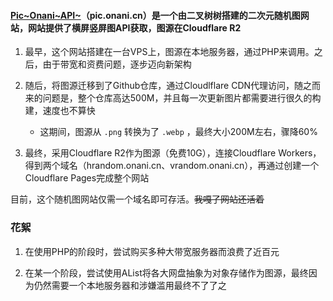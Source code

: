 #### [Pic~Onani~API~](https://pic.onani.cn/)（pic.onani.cn）是一个由二叉树树搭建的二次元随机图网站，网站提供了横屏竖屏图API获取，图源在Cloudflare R2

1. 最早，这个网站搭建在一台VPS上，图源在本地服务器，通过PHP来调用。之后，由于带宽和资费问题，逐步迈向新架构

2. 随后，将图源迁移到了Github仓库，通过Cloudlflare CDN代理访问，随之而来的问题是，整个仓库高达500M，并且每一次更新图片都需要进行很久的构建，速度也不算快
   
   - 这期间，图源从 `.png` 转换为了 `.webp` ，最终大小200M左右，骤降60%

3. 最终，采用Cloudflare R2作为图源（免费10G），连接Cloudflare Workers，得到两个域名（hrandom.onani.cn、vrandom.onani.cn），再通过创建一个Cloudflare Pages完成整个网站

目前，这个随机图网站仅需一个域名即可存活。~~我嘎了网站还活着~~

### 花絮

1. 在使用PHP的阶段时，尝试购买多种大带宽服务器而浪费了近百元

2. 在某一个阶段，尝试使用AList将各大网盘抽象为对象存储作为图源，最终因为仍然需要一个本地服务器和涉嫌滥用最终不了了之
